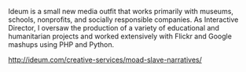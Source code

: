 <!--
title: Ideum
location: Corrales, NM
description: Interactive Exhibit Designers
position: Interactive Director
website: http://ideum.com
start: 2006-03-15
end: 2006-11-30
-->

Ideum is a small new media outfit that works primarily with museums, schools, nonprofits, and socially responsible companies. As Interactive Director, I oversaw the production of a variety of educational and humanitarian projects and worked extensively with Flickr and Google mashups using PHP and Python.

http://ideum.com/creative-services/moad-slave-narratives/

